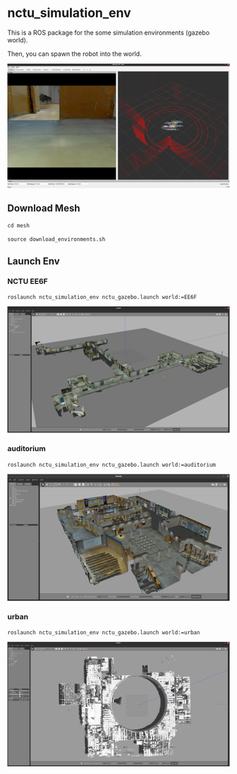 # nctu_simulation_env
This is a ROS package for the some simulation environments (gazebo world).

Then, you can spawn the robot into the world.

![](image/rviz.png)

## Download Mesh
`cd mesh`

`source download_environments.sh`

## Launch Env
### NCTU EE6F
`roslaunch nctu_simulation_env nctu_gazebo.launch world:=EE6F`

![](image/EE6F.png)


### auditorium
`roslaunch nctu_simulation_env nctu_gazebo.launch world:=auditorium`

![](image/auditorium.png)

### urban
`roslaunch nctu_simulation_env nctu_gazebo.launch world:=urban`

![](image/urban.png)
